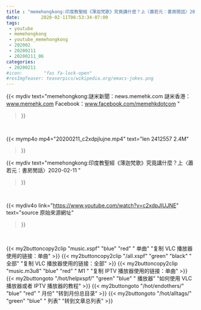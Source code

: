 ```yaml
---
title : "memehongkong:印度教聖經《薄迦梵歌》究竟講什麼？上〈蕭若元：書房閒話〉2020-02-11 "
date:        2020-02-11T06:53:34-07:00
tags:
 - youtube
 - memehongkong
 - youtube_memehongkong
 - 202002
 - 20200211
 - 20200211_06
categories:
 - 20200211
#icon:        "fas fa-lock-open"
#resImgTeaser: teaserpics/wikipedia.org/emacs-jokes.png
---
```


{{< mydiv text="memehongkong:謎米新聞：news.memehk.com 謎米香港： www.memehk.com Facebook：www.facebook.com/memehkdotcom "
>}}
<br>


{{< mymp4o mp4="20200211_c2xdpjlujne.mp4"
text="len 2412557    2.4M"
>}}


{{< mydiv text="memehongkong:印度教聖經《薄迦梵歌》究竟講什麼？上〈蕭若元：書房閒話〉2020-02-11 "
>}}
<br>

{{< mydiv4o link="https://www.youtube.com/watch?v=c2xdpJlUJNE"
text="source 原始來源網址"
>}}


<br>



{{< my2buttoncopy2clip "music.xspf"        "blue"   "red"    " 单曲"  "复制 VLC 播放器使用的链接：单曲" >}} {{< my2buttoncopy2clip "/all.xspf"         "green"  "black"  " 全部"  "复制 VLC 播放器使用的链接：全部" >}} {{< my2buttoncopy2clip "music.m3u8"        "blue"   "red"    " M1 "    "复制 IPTV 播放器使用的链接：单曲" >}} {{< my2buttongoto      "/hot/helpxspf/"    "green"  "blue"   " 播放器" "如何使用 VLC 播放器或者 IPTV 播放器的教程" >}} {{< my2buttongoto      "/hot/endothers/"   "blue"   "red"    " 月份"   "转到月份总目录" >}} {{< my2buttongoto      "/hot/alltags/"     "green"  "blue"   " 列表"   "转到文章总列表" >}} 
